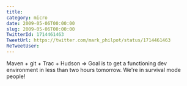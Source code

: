 ```yaml
---
title: 
category: micro
date: 2009-05-06T00:00:00
slug: 2009-05-06T00:00:00
TwitterId: 1714461463
TweetUrl: https://twitter.com/mark_philpot/status/1714461463
ReTweetUser: 
---
```


Maven + git + Trac + Hudson =&gt; Goal is to get a functioning dev environment in less than two hours tomorrow.  We're in survival mode people!